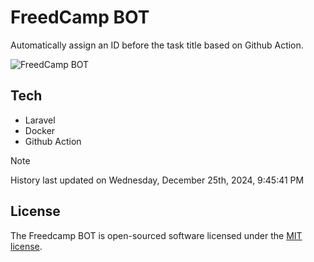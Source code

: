 # FreedCamp BOT

Automatically assign an ID before the task title based on Github Action.

![FreedCamp BOT](https://repository-images.githubusercontent.com/737932867/7d34798b-2680-471c-b089-a78a718d3d6a)

## Tech

- Laravel
- Docker
- Github Action

> [!NOTE]  
> History last updated on Wednesday, December 25th, 2024, 9:45:41 PM

## License

The Freedcamp BOT is open-sourced software licensed under the [MIT license](https://opensource.org/licenses/MIT).
